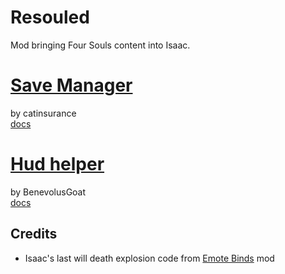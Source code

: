 # Resouled
Mod bringing Four Souls content into Isaac.

# [Save Manager](https://github.com/catinsurance/IsaacSaveManager)
by catinsurance \
[docs](https://github.com/catinsurance/IsaacSaveManager/wiki)

# [Hud helper](https://github.com/BenevolusGoat/hud-helper)
by BenevolusGoat \
[docs](https://github.com/BenevolusGoat/hud-helper/wiki/)

## Credits
- Isaac's last will death explosion code from [Emote Binds](https://steamcommunity.com/sharedfiles/filedetails/?id=3034946842) mod